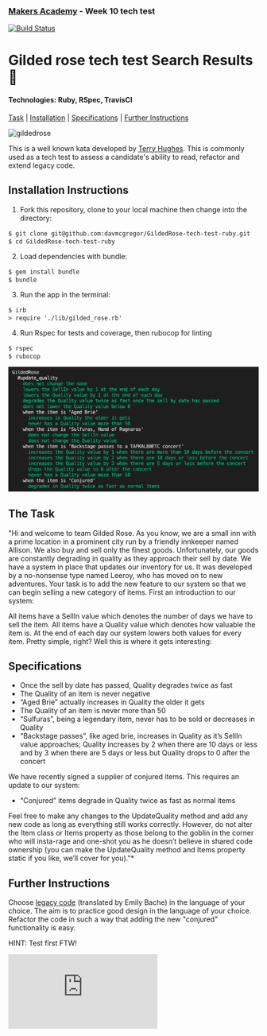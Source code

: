 ### [Makers Academy](http://www.makersacademy.com) - Week 10 tech test
[![Build Status](https://travis-ci.com/davmcgregor/GildedRose-tech-test-ruby.svg?branch=master)](https://travis-ci.com/davmcgregor/GildedRose-tech-test-ruby)

# Gilded rose tech test Search Results 🌹 

#### Technologies: Ruby, RSpec, TravisCI

[Task](#Task) | [Installation](#Installation) | [Specifications](#Specifications) | [Further Instructions](#Further_Instructions) 

![gildedrose](https://miro.medium.com/max/1200/1*NoIcn06ksMOa-Ydv1UvYEw.jpeg)

This is a well known kata developed by [Terry Hughes](http://iamnotmyself.com/2011/02/13/refactor-this-the-gilded-rose-kata/). This is commonly used as a tech test to assess a candidate's ability to read, refactor and extend legacy code. 

## <a name="Installation">Installation Instructions</a>

1. Fork this repository, clone to your local machine then change into the directory:
```
$ git clone git@github.com:davmcgregor/GildedRose-tech-test-ruby.git
$ cd GildedRose-tech-test-ruby
```
2. Load dependencies with bundle:
```
$ gem install bundle
$ bundle
```
3. Run the app in the terminal:
```Shell
$ irb
> require './lib/gilded_rose.rb'
```
4. Run Rspec for tests and coverage, then rubocop for linting
```
$ rspec
$ rubocop
```
![gildedrose_tests](gildedrose_tests.png)

## <a name="Task">The Task</a>

"Hi and welcome to team Gilded Rose. As you know, we are a small inn with a prime location in a prominent city run by a friendly innkeeper named Allison. We also buy and sell only the finest goods. Unfortunately, our goods are constantly degrading in quality as they approach their sell by date. We have a system in place that updates our inventory for us. It was developed by a no-nonsense type named Leeroy, who has moved on to new adventures. Your task is to add the new feature to our system so that we can begin selling a new category of items. First an introduction to our system:

All items have a SellIn value which denotes the number of days we have to sell the item. All items have a Quality value which denotes how valuable the item is. At the end of each day our system lowers both values for every item. Pretty simple, right? Well this is where it gets interesting:

## <a name="Specifications">Specifications</a>

- Once the sell by date has passed, Quality degrades twice as fast
- The Quality of an item is never negative
- “Aged Brie” actually increases in Quality the older it gets
- The Quality of an item is never more than 50
- “Sulfuras”, being a legendary item, never has to be sold or decreases in Quality
- “Backstage passes”, like aged brie, increases in Quality as it’s SellIn value approaches; Quality increases by 2 when there are 10 days or less and by 3 when there are 5 days or less but Quality drops to 0 after the concert

We have recently signed a supplier of conjured items. This requires an update to our system:

* “Conjured” items degrade in Quality twice as fast as normal items

Feel free to make any changes to the UpdateQuality method and add any new code as long as everything still works correctly. However, do not alter the Item class or Items property as those belong to the goblin in the corner who will insta-rage and one-shot you as he doesn’t believe in shared code ownership (you can make the UpdateQuality method and Items property static if you like, we’ll cover for you)."*

## <a name="Further_Instructions">Further Instructions</a>

Choose [legacy code](https://github.com/emilybache/GildedRose-Refactoring-Kata) (translated by Emily Bache) in the language of your choice. The aim is to practice good design in the language of your choice. Refactor the code in such a way that adding the new "conjured" functionality is easy.

HINT: Test first FTW!

![Tracking pixel](https://githubanalytics.herokuapp.com/course/individual_challenges/gilded_rose.md)